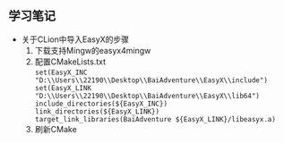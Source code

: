 ## 学习笔记
+ 关于CLion中导入EasyX的步骤
  1. 下载支持Mingw的easyx4mingw
  2. 配置CMakeLists.txt  
  ``
  set(EasyX_INC "D:\\Users\\22190\\Desktop\\BaiAdventure\\EasyX\\include")
  set(EasyX_LINK "D:\\Users\\22190\\Desktop\\BaiAdventure\\EasyX\\lib64")
  include_directories(${EasyX_INC})
  link_directories(${EasyX_LINK})
  target_link_libraries(BaiAdventure ${EasyX_LINK}/libeasyx.a)
  ``
  3. 刷新CMake